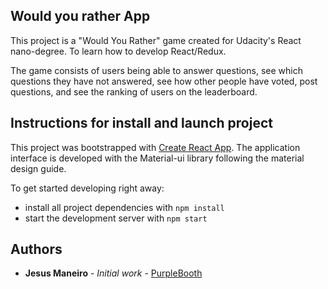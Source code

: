 
## Would you rather App

This project is a "Would You Rather" game created for Udacity's React nano-degree. To learn how to develop React/Redux.

The game consists of users being able to answer questions, see which questions they have not answered, see how other people have voted, post questions, and see the ranking of users on the leaderboard.

## Instructions for install and launch project

This project was bootstrapped with [Create React App](https://github.com/facebook/create-react-app). The application interface is developed with the Material-ui library following the material design guide.

To get started developing right away:

* install all project dependencies with `npm install`
* start the development server with `npm start`


## Authors

* **Jesus Maneiro** - *Initial work* - [PurpleBooth](https://github.com/jesusmbprog/)